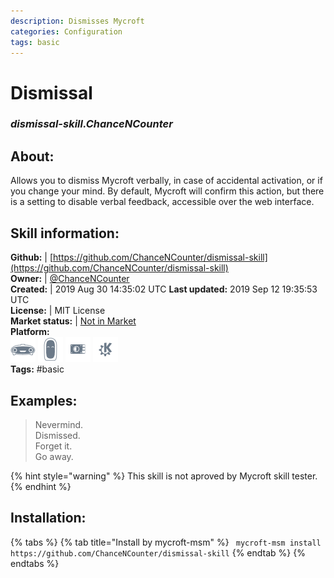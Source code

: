 ```yaml
--- 
description: Dismisses Mycroft
categories: Configuration   
tags: basic   
---
```


# Dismissal  
### _dismissal-skill.ChanceNCounter_  
## About:  
Allows you to dismiss Mycroft verbally, in case of accidental activation, or if you change your mind. By default, Mycroft will confirm this action, but there is a setting to disable verbal feedback, accessible over the web interface.

## Skill information:  
**Github:** | [https://github.com/ChanceNCounter/dismissal-skill](https://github.com/ChanceNCounter/dismissal-skill)  
**Owner:** | [@ChanceNCounter](https://github.com/ChanceNCounter)  
**Created:** | 2019 Aug 30 14:35:02 UTC  **Last updated:** 2019 Sep 12 19:35:53 UTC  
**License:** | MIT License  
**Market status:** | [Not in Market](https://market.mycroft.ai/skill/)  
**Platform:**  
 ![](../.gitbook/assets/mark-1-icon.png)  ![](../.gitbook/assets/mark-2-icon.png)  ![](../.gitbook/assets/picroft-icon.png)  ![](../.gitbook/assets/kde.png)   
**Tags:** \#basic   
## Examples:  
> Nevermind.  
> Dismissed.  
> Forget it.  
> Go away.  
  
{% hint style="warning" %}
This skill is not aproved by Mycroft skill tester.
{% endhint %}
    
## Installation:  
{% tabs %}
{% tab title="Install by mycroft-msm" %}
``` mycroft-msm install https://github.com/ChanceNCounter/dismissal-skill```
{% endtab %}
  {% endtabs %}
  